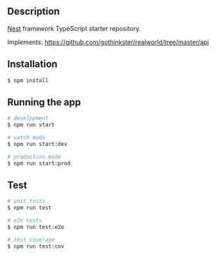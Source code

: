 ## Description

[Nest](https://github.com/nestjs/nest) framework TypeScript starter repository.

Implements:
https://github.com/gothinkster/realworld/tree/master/api

## Installation

```bash
$ npm install
```

## Running the app

```bash
# development
$ npm run start

# watch mode
$ npm run start:dev

# production mode
$ npm run start:prod
```

## Test

```bash
# unit tests
$ npm run test

# e2e tests
$ npm run test:e2e

# test coverage
$ npm run test:cov
```
